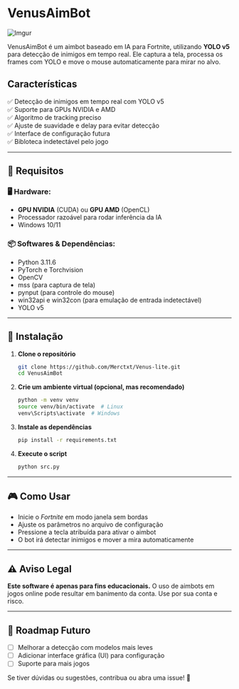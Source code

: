 # VenusAimBot

![Imgur]([https://imgur.com/AbkOIv8](https://i.imgur.com/LDUmkta_d.png?maxwidth=520&shape=thumb&fidelity=high))

VenusAimBot é um aimbot baseado em IA para Fortnite, utilizando **YOLO v5** para detecção de inimigos em tempo real. Ele captura a tela, processa os frames com YOLO e move o mouse automaticamente para mirar no alvo.

## Características
✅ Detecção de inimigos em tempo real com YOLO v5  
✅ Suporte para GPUs NVIDIA e AMD  
✅ Algoritmo de tracking preciso  
✅ Ajuste de suavidade e delay para evitar detecção  
✅ Interface de configuração futura<br>
✅ Bibloteca indetectável pelo jogo

---

## 🔧 Requisitos

### 🖥️ Hardware:
- **GPU NVIDIA** (CUDA) ou **GPU AMD** (OpenCL)  
- Processador razoável para rodar inferência da IA  
- Windows 10/11  

### 📦 Softwares & Dependências:
- Python 3.11.6  
- PyTorch e Torchvision  
- OpenCV  
- mss (para captura de tela)  
- pynput (para controle do mouse)  
- win32api e win32con (para emulação de entrada indetectável)  
- YOLO v5

---

## 🚀 Instalação

1. **Clone o repositório**
   ```sh
   git clone https://github.com/Merctxt/Venus-lite.git
   cd VenusAimBot
   ```

2. **Crie um ambiente virtual (opcional, mas recomendado)**
   ```sh
   python -m venv venv
   source venv/bin/activate  # Linux
   venv\Scripts\activate  # Windows
   ```

3. **Instale as dependências**
   ```sh
   pip install -r requirements.txt
   ```

4. **Execute o script**
   ```sh
   python src.py
   ```

---

## 🎮 Como Usar
- Inicie o *Fortnite* em modo janela sem bordas
- Ajuste os parâmetros no arquivo de configuração
- Pressione a tecla atribuída para ativar o aimbot
- O bot irá detectar inimigos e mover a mira automaticamente

---

## ⚠️ Aviso Legal
**Este software é apenas para fins educacionais.** O uso de aimbots em jogos online pode resultar em banimento da conta. Use por sua conta e risco.

---

## 📌 Roadmap Futuro
- [ ] Melhorar a detecção com modelos mais leves
- [ ] Adicionar interface gráfica (UI) para configuração
- [ ] Suporte para mais jogos

Se tiver dúvidas ou sugestões, contribua ou abra uma issue! 🚀

